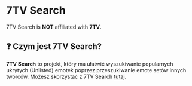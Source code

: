 # 7TV Search

7TV Search is **NOT** affiliated with **7TV**.

## ❓ Czym jest 7TV Search?
**7TV Search** to projekt, który ma ułatwić wyszukiwanie popularnych ukrytych (Unlisted) emotek poprzez przeszukiwanie emote setów innych twórców.
Możesz skorzystać z 7TV Search [tutaj](https://mxgic1337.xyz/7tv-search).